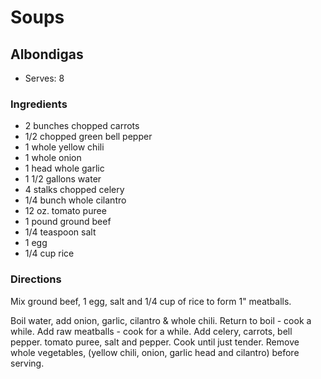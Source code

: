 # Soups

## Albondigas

* Serves: 8

### Ingredients

* 2 bunches chopped carrots
* 1/2 chopped green bell pepper
* 1 whole yellow chili
* 1 whole onion
* 1 head whole garlic
* 1 1/2 gallons  water
* 4 stalks chopped celery
* 1/4 bunch whole cilantro
* 12 oz.  tomato puree
* 1 pound  ground beef
* 1/4 teaspoon  salt
* 1  egg
* 1/4 cup rice

### Directions

Mix ground beef, 1 egg, salt  and 1/4 cup of rice to form 1" meatballs.

Boil water, add onion, garlic, cilantro & whole chili.  Return to boil - cook a while.  Add raw meatballs - cook for a while.  Add celery, carrots, bell pepper. tomato puree, salt and pepper.  Cook until just tender.  Remove whole vegetables, (yellow chili, onion, garlic head and cilantro) before serving.
